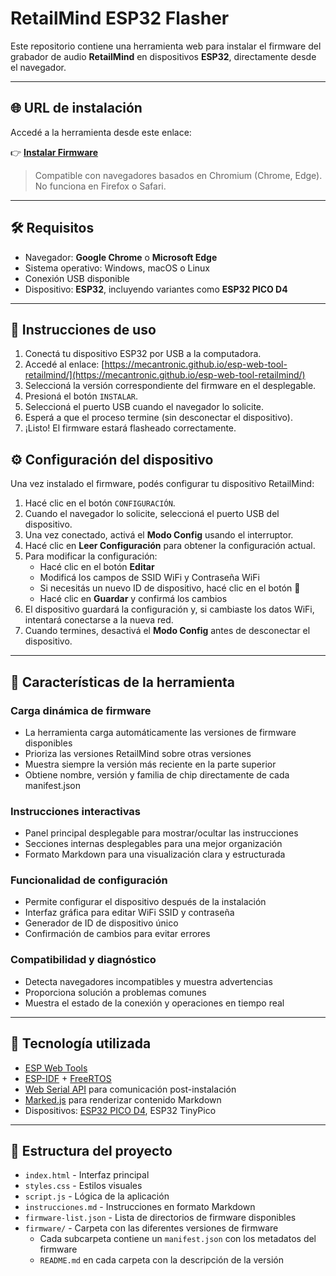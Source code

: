 # RetailMind ESP32 Flasher

Este repositorio contiene una herramienta web para instalar el firmware del grabador de audio **RetailMind** en dispositivos **ESP32**, directamente desde el navegador.

---

## 🌐 URL de instalación

Accedé a la herramienta desde este enlace:

👉 **[Instalar Firmware](https://mecantronic.github.io/esp-web-tool-retailmind/)**

> Compatible con navegadores basados en Chromium (Chrome, Edge). No funciona en Firefox o Safari.

---

## 🛠️ Requisitos

- Navegador: **Google Chrome** o **Microsoft Edge**
- Sistema operativo: Windows, macOS o Linux
- Conexión USB disponible
- Dispositivo: **ESP32**, incluyendo variantes como **ESP32 PICO D4**

---

## 🔌 Instrucciones de uso

1. Conectá tu dispositivo ESP32 por USB a la computadora.
2. Accedé al enlace: [https://mecantronic.github.io/esp-web-tool-retailmind/](https://mecantronic.github.io/esp-web-tool-retailmind/)
3. Seleccioná la versión correspondiente del firmware en el desplegable.
4. Presioná el botón `INSTALAR`.
5. Seleccioná el puerto USB cuando el navegador lo solicite.
6. Esperá a que el proceso termine (sin desconectar el dispositivo).
7. ¡Listo! El firmware estará flasheado correctamente.

## ⚙️ Configuración del dispositivo

Una vez instalado el firmware, podés configurar tu dispositivo RetailMind:

1. Hacé clic en el botón `CONFIGURACIÓN`.
2. Cuando el navegador lo solicite, seleccioná el puerto USB del dispositivo.
3. Una vez conectado, activá el **Modo Config** usando el interruptor.
4. Hacé clic en **Leer Configuración** para obtener la configuración actual.
5. Para modificar la configuración:
   - Hacé clic en el botón **Editar**
   - Modificá los campos de SSID WiFi y Contraseña WiFi
   - Si necesitás un nuevo ID de dispositivo, hacé clic en el botón 🔁
   - Hacé clic en **Guardar** y confirmá los cambios
6. El dispositivo guardará la configuración y, si cambiaste los datos WiFi, intentará conectarse a la nueva red.
7. Cuando termines, desactivá el **Modo Config** antes de desconectar el dispositivo.

---

## 🧠 Características de la herramienta

### Carga dinámica de firmware
- La herramienta carga automáticamente las versiones de firmware disponibles
- Prioriza las versiones RetailMind sobre otras versiones
- Muestra siempre la versión más reciente en la parte superior
- Obtiene nombre, versión y familia de chip directamente de cada manifest.json

### Instrucciones interactivas
- Panel principal desplegable para mostrar/ocultar las instrucciones
- Secciones internas desplegables para una mejor organización
- Formato Markdown para una visualización clara y estructurada

### Funcionalidad de configuración
- Permite configurar el dispositivo después de la instalación
- Interfaz gráfica para editar WiFi SSID y contraseña
- Generador de ID de dispositivo único
- Confirmación de cambios para evitar errores

### Compatibilidad y diagnóstico
- Detecta navegadores incompatibles y muestra advertencias
- Proporciona solución a problemas comunes
- Muestra el estado de la conexión y operaciones en tiempo real

---

## 🧩 Tecnología utilizada

- [ESP Web Tools](https://esphome.github.io/esp-web-tools/)
- [ESP-IDF](https://docs.espressif.com/projects/esp-idf/en/latest/) + [FreeRTOS](https://www.freertos.org/)
- [Web Serial API](https://developer.mozilla.org/en-US/docs/Web/API/Serial) para comunicación post-instalación
- [Marked.js](https://marked.js.org/) para renderizar contenido Markdown
- Dispositivos: [ESP32 PICO D4](https://www.espressif.com/en/products/socs/esp32/pico-d4), ESP32 TinyPico

---

## 📂 Estructura del proyecto

- `index.html` - Interfaz principal
- `styles.css` - Estilos visuales
- `script.js` - Lógica de la aplicación
- `instrucciones.md` - Instrucciones en formato Markdown
- `firmware-list.json` - Lista de directorios de firmware disponibles
- `firmware/` - Carpeta con las diferentes versiones de firmware
   - Cada subcarpeta contiene un `manifest.json` con los metadatos del firmware
   - `README.md` en cada carpeta con la descripción de la versión
